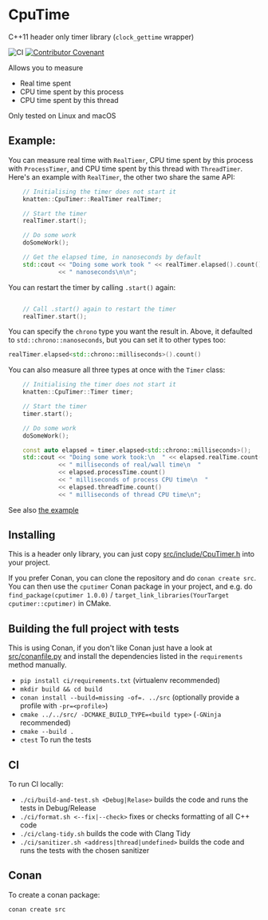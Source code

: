 # CpuTime

C++11 header only timer library (`clock_gettime` wrapper)

![CI](https://github.com/knatten/CpuTimer/actions/workflows/ci.yml/badge.svg)
[![Contributor Covenant](https://img.shields.io/badge/Contributor%20Covenant-2.1-4baaaa.svg)](code_of_conduct.md)

Allows you to measure

- Real time spent
- CPU time spent by this process
- CPU time spent by this thread

Only tested on Linux and macOS

## Example:

You can measure real time with `RealTiemr`, CPU time spent by this process with `ProcessTimer`, and CPU time spent by
this thread with `ThreadTimer`. Here's an example with `RealTimer`, the other two share the same API:

```c++
    // Initialising the timer does not start it
    knatten::CpuTimer::RealTimer realTimer;

    // Start the timer
    realTimer.start();

    // Do some work
    doSomeWork();

    // Get the elapsed time, in nanoseconds by default
    std::cout << "Doing some work took " << realTimer.elapsed().count()
              << " nanoseconds\n\n";
```

You can restart the timer by calling `.start()` again:

```c++

    // Call .start() again to restart the timer
    realTimer.start();
```

You can specify the `chrono` type you want the result in. Above, it defaulted to `std::chrono::nanoseconds`, but you can
set it to other types too:

```c++
realTimer.elapsed<std::chrono::milliseconds>().count()
```

You can also measure all three types at once with the `Timer` class:

```c++
    // Initialising the timer does not start it
    knatten::CpuTimer::Timer timer;

    // Start the timer
    timer.start();

    // Do some work
    doSomeWork();

    const auto elapsed = timer.elapsed<std::chrono::milliseconds>();
    std::cout << "Doing some work took:\n  " << elapsed.realTime.count()
              << " milliseconds of real/wall time\n  "
              << elapsed.processTime.count()
              << " milliseconds of process CPU time\n  "
              << elapsed.threadTime.count()
              << " milliseconds of thread CPU time\n";
```

See also [the example](src/examples/main.cpp)

## Installing

This is a header only library, you can just copy [src/include/CpuTimer.h](src/include/CpuTimer.h) into your project.

If you prefer Conan, you can clone the repository and do `conan create src`. You can then use the `cputimer` Conan
package in your project, and e.g. do `find_package(cputimer 1.0.0)`
/ `target_link_libraries(YourTarget cputimer::cputimer)`
in CMake.

## Building the full project with tests

This is using Conan, if you don't like Conan just have a look at [src/conanfile.py](src/conanfile.py) and install
the dependencies listed in the `requirements` method manually.

- `pip install ci/requirements.txt` (virtualenv recommended)
- `mkdir build && cd build`
- `conan install --build=missing -of=. ../src` (optionally provide a profile with `-pr=<profile>`)
- `cmake ../../src/ -DCMAKE_BUILD_TYPE=<build type>` (`-GNinja` recommended)
- `cmake --build .`
- `ctest` To run the tests

## CI

To run CI locally:

- `./ci/build-and-test.sh <Debug|Relase>` builds the code and runs the tests in Debug/Release
- `./ci/format.sh <--fix|--check>` fixes or checks formatting of all C++ code
- `./ci/clang-tidy.sh` builds the code with Clang Tidy
- `./ci/sanitizer.sh <address|thread|undefined>` builds the code and runs the tests with the chosen sanitizer

## Conan

To create a conan package:

```txt
conan create src
```
